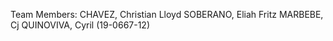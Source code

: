 

Team Members:
    CHAVEZ, Christian Lloyd
    SOBERANO, Eliah Fritz
    MARBEBE, Cj
    QUINOVIVA, Cyril (19-0667-12)
